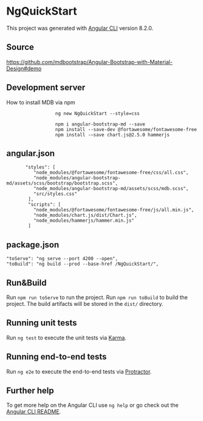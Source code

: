 # NgQuickStart

This project was generated with [Angular CLI](https://github.com/angular/angular-cli) version 8.2.0.

## Source
https://github.com/mdbootstrap/Angular-Bootstrap-with-Material-Design#demo

## Development server
How to install MDB via npm
                      
                      ng new NgQuickStart --style=css

                      npm i angular-bootstrap-md --save
                      npm install --save-dev @fortawesome/fontawesome-free
                      npm install -–save chart.js@2.5.0 hammerjs

## angular.json

           "styles": [
              "node_modules/@fortawesome/fontawesome-free/css/all.css",
              "node_modules/angular-bootstrap-md/assets/scss/bootstrap/bootstrap.scss",
              "node_modules/angular-bootstrap-md/assets/scss/mdb.scss",
              "src/styles.css"
            ],
            "scripts": [
              "node_modules/@fortawesome/fontawesome-free/js/all.min.js",
              "node_modules/chart.js/dist/Chart.js",
              "node_modules/hammerjs/hammer.min.js"
            ]

## package.json

    "toServe": "ng serve --port 4200 --open",
    "toBuild": "ng build --prod --base-href /NgQuickStart/",
 
## Run&Build

Run `npm run toServe` to run the project.
Run `npm run toBuild` to build the project.
The build artifacts will be stored in the `dist/` directory.  

## Running unit tests

Run `ng test` to execute the unit tests via [Karma](https://karma-runner.github.io).

## Running end-to-end tests

Run `ng e2e` to execute the end-to-end tests via [Protractor](http://www.protractortest.org/).

## Further help

To get more help on the Angular CLI use `ng help` or go check out the [Angular CLI README](https://github.com/angular/angular-cli/blob/master/README.md).
